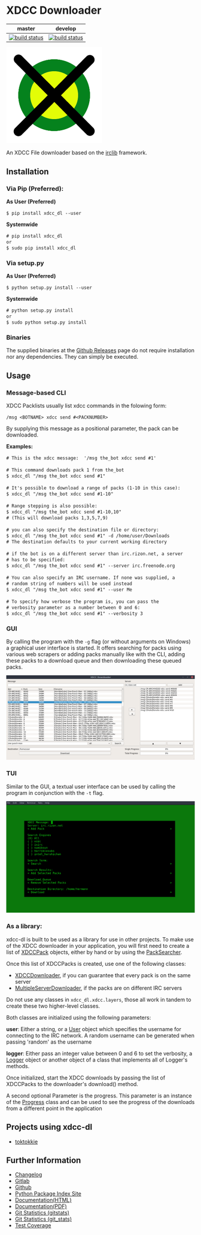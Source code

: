# XDCC Downloader

|master|develop|
|:---:|:---:|
|[![build status](https://gitlab.namibsun.net/namboy94/xdcc-dl/badges/master/build.svg)](https://gitlab.namibsun.net/namboy94/xdcc-dl/commits/master)|[![build status](https://gitlab.namibsun.net/namboy94/xdcc-dl/badges/develop/build.svg)](https://gitlab.namibsun.net/namboy94/xdcc-dl/commits/develop)|

![Logo](resources/logo/logo-readme.png)

An XDCC File downloader based on the [irclib](https://github.com/jaraco/irc) framework.

## Installation

### Via Pip (Preferred):

**As User (Preferred)**

    $ pip install xdcc_dl --user
    
**Systemwide**

    # pip install xdcc_dl
    or
    $ sudo pip install xdcc_dl
    
### Via setup.py

**As User (Preferred)**

    $ python setup.py install --user
    
**Systemwide**

    # python setup.py install
    or
    $ sudo python setup.py install
    
    
### Binaries

The supplied binaries at the [Github Releases](https://github.com/namboy94/xdcc-dl/releases) page
do not require installation nor any dependencies. They can simply be executed.


## Usage

### Message-based CLI

XDCC Packlists usually list xdcc commands in the folowing form:

    /msg <BOTNAME> xdcc send #<PACKNUMBER>
    
By supplying this message as a positional parameter, the pack can be downloaded.

**Examples:**

    # This is the xdcc message:  '/msg the_bot xdcc send #1'
    
    # This command downloads pack 1 from the_bot
    $ xdcc_dl "/msg the_bot xdcc send #1"
    
    # It's possible to download a range of packs (1-10 in this case):
    $ xdcc_dl "/msg the_bot xdcc send #1-10"
    
    # Range stepping is also possible:
    $ xdcc_dl "/msg the_bot xdcc send #1-10,10"
    # (This will download packs 1,3,5,7,9)
    
    # you can also specify the destination file or directory:
    $ xdcc_dl "/msg the_bot xdcc send #1" -d /home/user/Downloads
    # The destination defaults to your current working directory
    
    # if the bot is on a different server than irc.rizon.net, a server
    # has to be specified:
    $ xdcc_dl "/msg the_bot xdcc send #1" --server irc.freenode.org
    
    # You can also specify an IRC username. If none was supplied, a
    # random string of numbers will be used instead
    $ xdcc_dl "/msg the_bot xdcc send #1" --user Me
    
    # To specify how verbose the program is, you can pass the
    # verbosity parameter as a number between 0 and 6:
    $ xdcc_dl "/msg the_bot xdcc send #1" --verbosity 3
    
### GUI

By calling the program with the ```-g``` flag (or without arguments on Windows)
a graphical user interface is started. It offers searching for packs using various
web scrapers or adding packs manually like with the CLI, adding these packs
to a download queue and then downloading these queued packs.

![Screenshot](resources/screenshots/opm_gui_example.png)
    
### TUI

Similar to the GUI, a textual user interface can be used by calling the program
in conjunction with the ```-t``` flag.

![Screenshot](resources/screenshots/tui_basic_screenshot.png)

### As a library:

xdcc-dl is built to be used as a library for use in other projects.
To make use of the XDCC downloader in your application, you will first need to
create a list of [XDCCPack](xdcc_dl/entitites/XDCCPack.py) objects, either by hand
or by using the [PackSearcher](xdcc_dl/pack_searchers/PackSearcher.py). 

Once this list of XDCCPacks is created, use one of the following classes:

* [XDCCDownloader](xdcc_dl/xdcc/XDCCDownloader.py), if you can guarantee that every pack is on the same server
* [MultipleServerDownloader](xdcc_dl/xdcc/MultipleServerDownloader), if the packs are on different IRC servers

Do not use any classes in ```xdcc_dl.xdcc.layers```, those all work in tandem to create these two higher-level
classes.

Both classes are initialized using the following parameters:

**user**:  Either a string, or a [User](xdcc_dl/entitites/User.py) object which specifies
           the username for connecting to the IRC network.
           A random username can be generated when passing 'random' as the username
           
**logger**: Either pass an integer value between 0 and 6 to set the verbosity,
            a [Logger](xdcc_dl/logging/Logger.py) object or another object of
            a class that implements all of Logger's methods.

Once initialized, start the XDCC downloads by passing the list of XDCCPacks
to the downloader's download() method.

A second optional Parameter is the progress. This parameter is an instance of the
[Progress](xdcc_dl/entitites/Progress.py) class and can be used to see the progress of
the downloads from a different point in the application
    
## Projects using xdcc-dl

* [toktokkie](https://gitlab.namibsun.net/namboy94/toktokkie)
   
## Further Information

* [Changelog](https://gitlab.namibsun.net/namboy94/xdcc-dl/raw/master/CHANGELOG)
* [Gitlab](https://gitlab.namibsun.net/namboy94/xdcc-dl)
* [Github](https://github.com/namboy94/xdcc-dl)
* [Python Package Index Site](https://pypi.python.org/pypi/xdcc_dl)
* [Documentation(HTML)](https://docs.namibsun.net/html_docs/xdcc_downloader/index.html)
* [Documentation(PDF)](https://docs.namibsun.net/pdf_docs/xdcc_downloader.pdf)
* [Git Statistics (gitstats)](https://gitstats.namibsun.net/gitstats/xdcc_downloader/index.html)
* [Git Statistics (git_stats)](https://gitstats.namibsun.net/git_stats/xdcc_downloader/index.html)
* [Test Coverage](https://coverage.namibsun.net/xdcc-dl/index.html)
